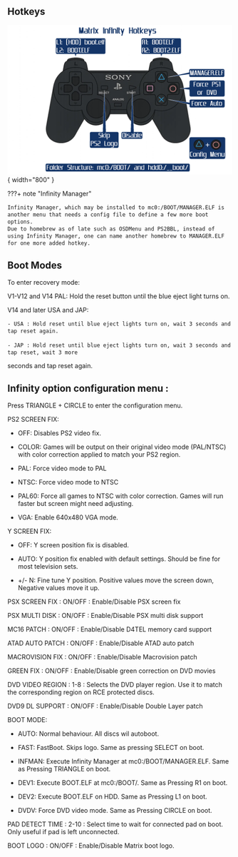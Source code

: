 
## Hotkeys

![MI_Hotkeys](assets/MI_Hotkeys.png){ width="800" }

???+ note "Infinity Manager"

    Infinity Manager, which may be installed to mc0:/BOOT/MANAGER.ELF is another menu that needs a config file to define a few more boot options.
    Due to homebrew as of late such as OSDMenu and PS2BBL, instead of using Infinity Manager, one can name another homebrew to MANAGER.ELF for one more added hotkey.


## Boot Modes
To enter recovery mode:

V1-V12 and V14 PAL: Hold the reset button until the blue eject light turns on.

V14 and later USA and JAP:

    - USA : Hold reset until blue eject lights turn on, wait 3 seconds and tap reset again.

    - JAP : Hold reset until blue eject lights turn on, wait 3 seconds and tap reset, wait 3 more
seconds and tap reset again. 


## Infinity option configuration menu :

Press TRIANGLE + CIRCLE to enter the configuration menu.

PS2 SCREEN FIX:

 - OFF: Disables PS2 video fix.

 - COLOR: Games will be output on their original video mode (PAL/NTSC)
with color correction applied to match your PS2 region.

 - PAL: Force video mode to PAL

 - NTSC: Force video mode to NTSC

 - PAL60: Force all games to NTSC with color correction.
Games will run faster but screen might need adjusting.

 - VGA: Enable 640x480 VGA mode.

Y SCREEN FIX:

 - OFF: Y screen position fix is disabled.

 - AUTO: Y position fix enabled with default settings.
Should be fine for most television sets. 

 - +/- N: Fine tune Y position. Positive values move the screen down, Negative values move it up.

PSX SCREEN FIX   : ON/OFF : Enable/Disable PSX screen fix

PSX MULTI DISK   : ON/OFF : Enable/Disable PSX multi disk support

MC16 PATCH       : ON/OFF : Enable/Disable D4TEL memory card support

ATAD AUTO PATCH  : ON/OFF : Enable/Disable ATAD auto patch

MACROVISION FIX  : ON/OFF : Enable/Disable Macrovision patch

GREEN FIX        : ON/OFF : Enable/Disable green correction on DVD movies

DVD VIDEO REGION : 1-8   : Selects the DVD player region. Use it to match the corresponding region on RCE protected discs.

DVD9 DL SUPPORT  : ON/OFF : Enable/Disable Double Layer patch

BOOT MODE:
 - AUTO: Normal behaviour. All discs wil autoboot.

 - FAST: FastBoot. Skips logo. Same as pressing SELECT on boot.

 - INFMAN: Execute Infinity Manager at mc0:/BOOT/MANAGER.ELF. Same as Pressing TRIANGLE on boot.

 - DEV1: Execute BOOT.ELF at mc0:/BOOT/. Same as Pressing R1 on boot.
 
 - DEV2: Execute BOOT.ELF on HDD. Same as Pressing L1 on boot.
 
 - DVDV: Force DVD video mode. Same as Pressing CIRCLE on boot.

PAD DETECT TIME  : 2-10  : Select time to wait for connected pad on boot. Only useful if pad is left unconnected.

BOOT LOGO        : ON/OFF : Enable/Disable Matrix boot logo.
